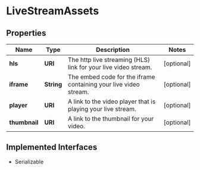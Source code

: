 

# LiveStreamAssets

## Properties

Name | Type | Description | Notes
------------ | ------------- | ------------- | -------------
**hls** | **URI** | The http live streaming (HLS) link for your live video stream. |  [optional]
**iframe** | **String** | The embed code for the iframe containing your live video stream. |  [optional]
**player** | **URI** | A link to the video player that is playing your live stream. |  [optional]
**thumbnail** | **URI** | A link to the thumbnail for your video. |  [optional]


## Implemented Interfaces

* Serializable


